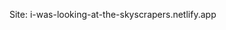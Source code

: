 Site: i-was-looking-at-the-skyscrapers.netlify.app

































































































































































































































































































































































































































































































































































































